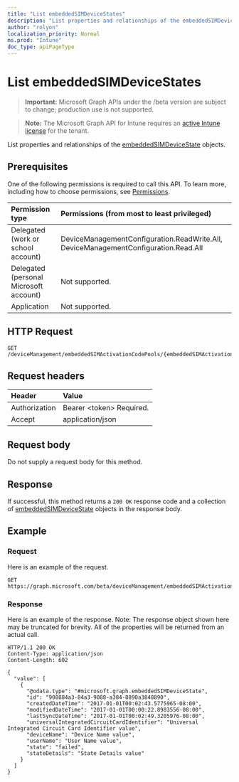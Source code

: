 ```yaml
---
title: "List embeddedSIMDeviceStates"
description: "List properties and relationships of the embeddedSIMDeviceState objects."
author: "rolyon"
localization_priority: Normal
ms.prod: "Intune"
doc_type: apiPageType
---
```


# List embeddedSIMDeviceStates

> **Important:** Microsoft Graph APIs under the /beta version are subject to change; production use is not supported.

> **Note:** The Microsoft Graph API for Intune requires an [active Intune license](https://go.microsoft.com/fwlink/?linkid=839381) for the tenant.

List properties and relationships of the [embeddedSIMDeviceState](../resources/intune-esim-embeddedsimdevicestate.md) objects.

## Prerequisites
One of the following permissions is required to call this API. To learn more, including how to choose permissions, see [Permissions](/graph/permissions-reference).

|Permission type|Permissions (from most to least privileged)|
|:---|:---|
|Delegated (work or school account)|DeviceManagementConfiguration.ReadWrite.All, DeviceManagementConfiguration.Read.All|
|Delegated (personal Microsoft account)|Not supported.|
|Application|Not supported.|

## HTTP Request
<!-- {
  "blockType": "ignored"
}
-->
``` http
GET /deviceManagement/embeddedSIMActivationCodePools/{embeddedSIMActivationCodePoolId}/deviceStates
```

## Request headers
|Header|Value|
|:---|:---|
|Authorization|Bearer &lt;token&gt; Required.|
|Accept|application/json|

## Request body
Do not supply a request body for this method.

## Response
If successful, this method returns a `200 OK` response code and a collection of [embeddedSIMDeviceState](../resources/intune-esim-embeddedsimdevicestate.md) objects in the response body.

## Example

### Request
Here is an example of the request.
``` http
GET https://graph.microsoft.com/beta/deviceManagement/embeddedSIMActivationCodePools/{embeddedSIMActivationCodePoolId}/deviceStates
```

### Response
Here is an example of the response. Note: The response object shown here may be truncated for brevity. All of the properties will be returned from an actual call.
``` http
HTTP/1.1 200 OK
Content-Type: application/json
Content-Length: 602

{
  "value": [
    {
      "@odata.type": "#microsoft.graph.embeddedSIMDeviceState",
      "id": "908884a3-84a3-9088-a384-8890a3848890",
      "createdDateTime": "2017-01-01T00:02:43.5775965-08:00",
      "modifiedDateTime": "2017-01-01T00:00:22.8983556-08:00",
      "lastSyncDateTime": "2017-01-01T00:02:49.3205976-08:00",
      "universalIntegratedCircuitCardIdentifier": "Universal Integrated Circuit Card Identifier value",
      "deviceName": "Device Name value",
      "userName": "User Name value",
      "state": "failed",
      "stateDetails": "State Details value"
    }
  ]
}
```




